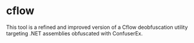 # cflow
This tool is a refined and improved version of a Cflow deobfuscation utility targeting .NET assemblies obfuscated with ConfuserEx.
